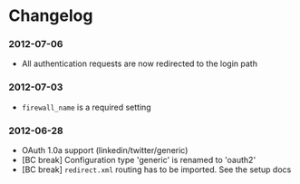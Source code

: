 Changelog
=========

### 2012-07-06
* All authentication requests are now redirected to the login path

### 2012-07-03

* `firewall_name` is a required setting

### 2012-06-28

* OAuth 1.0a support (linkedin/twitter/generic)
* [BC break] Configuration type 'generic' is renamed to 'oauth2'
* [BC break] `redirect.xml` routing has to be imported. See the setup docs
